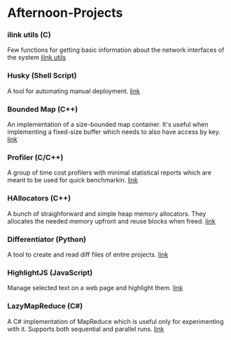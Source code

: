 # Afternoon-Projects

### ilink utils (C)
Few functions for getting basic information about the network interfaces of the system
[ilink utils](https://github.com/kmehrunes/CNetworkUtil/tree/master/ilink)

### Husky (Shell Script)
A tool for automating manual deployment.
[link](https://github.com/kmehrunes/Husky)

### Bounded Map (C++)
An implementation of a size-bounded map container. It's useful when implementing a fixed-size buffer which needs to also have access by key.
[link](https://github.com/kmehrunes/BoundedMap)

### Profiler (C/C++)
A group of time cost profilers with minimal statistical reports which are meant to be used for quick benchmarkin.
[link](https://github.com/kmehrunes/profiler)

### HAllocators (C++)
A bunch of straighforward and simple heap memory allocators. They allocates the needed memory upfront and reuse blocks when freed.
[link](https://github.com/kmehrunes/HAllocator)

### Differentiator (Python)
A tool to create and read diff files of entire projects.
[link](https://github.com/kmehrunes/differentiator)

### HighlightJS (JavaScript)
Manage selected text on a web page and highlight them.
[link](https://github.com/kmehrunes/highlightJS)

### LazyMapReduce (C#)
A C# implementation of MapReduce which is useful only for experimenting with it. Supports both sequential and parallel runs.
[link](https://github.com/kmehrunes/LazyMapReduce)
